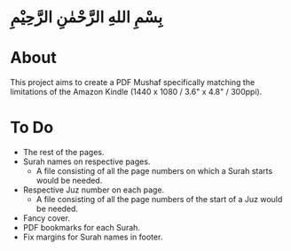 # بِسْمِ اللهِ الرَّحْمٰنِ الرَّحِيْمِ

# About

This project aims to create a PDF Mushaf specifically matching the limitations of the Amazon Kindle (1440 x 1080 / 3.6" x 4.8" / 300ppi).

# To Do

- The rest of the pages.
- Surah names on respective pages.
  - A file consisting of all the page numbers on which a Surah starts would be needed.
- Respective Juz number on each page.
  - A file consisting of all the page numbers of the start of a Juz would be needed.
- Fancy cover.
- PDF bookmarks for each Surah.
- Fix margins for Surah names in footer.
